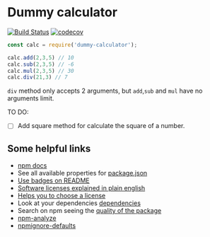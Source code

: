 # Dummy calculator
[![Build Status](https://travis-ci.com/ulisesantana/dummy-calculator.png?branch=master)](https://travis-ci.com/ulisesantana/dummy-calculator)
[![codecov](https://codecov.io/gh/ulisesantana/dummy-calculator/branch/master/graph/badge.svg)](https://codecov.io/gh/ulisesantana/dummy-calculator)


```javascript
const calc = require('dummy-calculator');

calc.add(2,3,5) // 10
calc.sub(2,3,5) // -6
calc.mul(2,3,5) // 30
calc.div(21,3) // 7 
```

`div` method only accepts 2 arguments, but `add`,`sub` and `mul` have no arguments limit. 

TO DO:
  - [ ] Add square method for calculate the square of a number.


## Some helpful links

- [npm docs](https://docs.npmjs.com/packages-and-modules/)
- See all available properties for [package.json](https://docs.npmjs.com/files/package.json)
- [Use badges on README](https://github.com/dwyl/repo-badges)
- [Software licenses explained in plain english](https://tldrlegal.com/)
- [Helps you to choose a license](https://choosealicense.com/)
- Look at your dependencies [dependencies](https://bundlephobia.com)
- Search on npm seeing the [quality of the package](https://npms.io)
- [npm-analyze](https://www.npmjs.com/package/npm-analyze)
- [npmignore-defaults](https://www.npmjs.com/package/npmignore-defaults)


